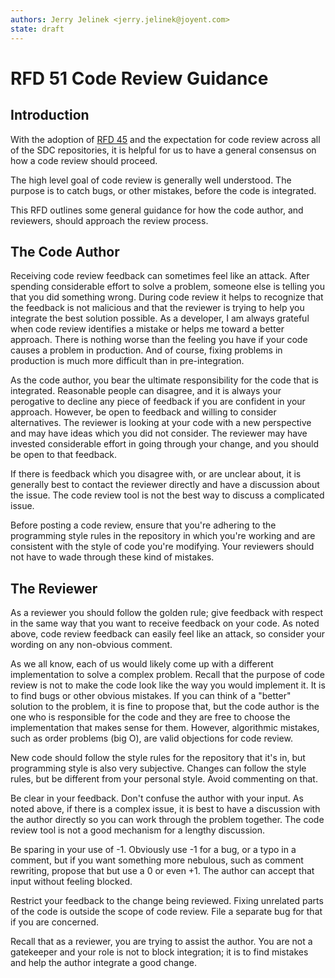 ```yaml
---
authors: Jerry Jelinek <jerry.jelinek@joyent.com>
state: draft
---
```


# RFD 51 Code Review Guidance

## Introduction

With the adoption of
[RFD 45](https://github.com/TritonDataCenter/rfd/blob/master/rfd/0045/README.md)
and the expectation for code review across all of the SDC repositories, it is
helpful for us to have a general consensus on how a code review should proceed.

The high level goal of code review is generally well understood. The purpose
is to catch bugs, or other mistakes, before the code is integrated.

This RFD outlines some general guidance for how the code author, and reviewers,
should approach the review process.

## The Code Author

Receiving code review feedback can sometimes feel like an attack. After
spending considerable effort to solve a problem, someone else is telling you
that you did something wrong. During code review it helps to recognize that
the feedback is not malicious and that the reviewer is trying to help you
integrate the best solution possible. As a developer, I am always grateful
when code review identifies a mistake or helps me toward a better approach.
There is nothing worse than the feeling you have if your code causes a problem
in production. And of course, fixing problems in production is much more
difficult than in pre-integration.

As the code author, you bear the ultimate responsibility for the code that is
integrated. Reasonable people can disagree, and it is always your perogative
to decline any piece of feedback if you are confident in your approach. However,
be open to feedback and willing to consider alternatives. The reviewer is
looking at your code with a new perspective and may have ideas which you did
not consider. The reviewer may have invested considerable effort in going
through your change, and you should be open to that feedback.

If there is feedback which you disagree with, or are unclear about, it is
generally best to contact the reviewer directly and have a discussion about
the issue. The code review tool is not the best way to discuss a complicated
issue.

Before posting a code review, ensure that you're adhering to the programming
style rules in the repository in which you're working and are consistent with
the style of code you're modifying. Your reviewers should not have to wade
through these kind of mistakes.

## The Reviewer

As a reviewer you should follow the golden rule; give feedback with respect in
the same way that you want to receive feedback on your code. As noted above,
code review feedback can easily feel like an attack, so consider your wording
on any non-obvious comment.

As we all know, each of us would likely come up with a different implementation
to solve a complex problem. Recall that the purpose of code review is not to
make the code look like the way you would implement it. It is to find bugs or
other obvious mistakes. If you can think of a "better" solution to the problem,
it is fine to propose that, but the code author is the one who is responsible
for the code and they are free to choose the implementation that makes sense
for them. However, algorithmic mistakes, such as order problems (big O), are
valid objections for code review.

New code should follow the style rules for the repository that it's in, but
programming style is also very subjective. Changes can follow the style rules,
but be different from your personal style. Avoid commenting on that.

Be clear in your feedback. Don't confuse the author with your input. As noted
above, if there is a complex issue, it is best to have a discussion with the
author directly so you can work through the problem together. The code review
tool is not a good mechanism for a lengthy discussion.

Be sparing in your use of -1. Obviously use -1 for a bug, or a typo in a
comment, but if you want something more nebulous, such as comment rewriting,
propose that but use a 0 or even +1. The author can accept that input without
feeling blocked.

Restrict your feedback to the change being reviewed. Fixing unrelated parts
of the code is outside the scope of code review. File a separate bug for that
if you are concerned.

Recall that as a reviewer, you are trying to assist the author. You are not
a gatekeeper and your role is not to block integration; it is to find mistakes
and help the author integrate a good change.
